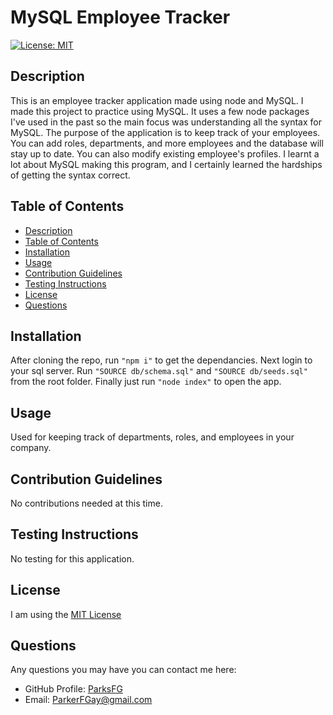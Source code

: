 # MySQL Employee Tracker
  
  [![License: MIT](https://img.shields.io/badge/License-MIT-yellow.svg)](https://opensource.org/licenses/MIT)
  
## Description

This is an employee tracker application made using node and MySQL.  I made this project to practice using MySQL.  It uses a few node packages I've used in the past so the main focus was understanding all the syntax for MySQL.  The purpose of the application is to keep track of your employees.  You can add roles, departments, and more employees and the database will stay up to date.  You can also modify existing employee's profiles.  I learnt a lot about MySQL making this program, and I certainly learned the hardships of getting the syntax correct.

## Table of Contents

  - [Description](#description)
  - [Table of Contents](#table-of-contents)
  - [Installation](#installation)
  - [Usage](#usage)
  - [Contribution Guidelines](#contribution-guidelines)
  - [Testing Instructions](#testing-instructions)
  - [License](#license)
  - [Questions](#questions)

## Installation

After cloning the repo, run `"npm i"` to get the dependancies. Next login to your sql server. Run `"SOURCE db/schema.sql"` and `"SOURCE db/seeds.sql"` from the root folder.  Finally just run `"node index"` to open the app.

## Usage

Used for keeping track of departments, roles, and employees in your company.

## Contribution Guidelines

No contributions needed at this time.

## Testing Instructions

No testing for this application.

## License

I am using the [MIT License](https://choosealicense.com/licenses/mit/)

## Questions

Any questions you may have you can contact me here:
- GitHub Profile: [ParksFG](https://github.com/ParksFG)
- Email: ParkerFGay@gmail.com
